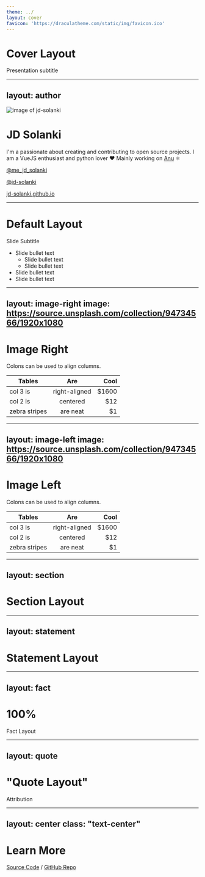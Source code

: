 ```yaml
---
theme: ../
layout: cover
favicon: 'https://draculatheme.com/static/img/favicon.ico'
---
```


# Cover Layout

Presentation subtitle

---
layout: author
---

![image of jd-solanki](https://github.com/jd-solanki.png?size=100)

# JD Solanki

I'm a passionate about creating and contributing to open source projects. I am a VueJS enthusiast and python lover ❤️ Mainly working on [Anu](https://anu-vue.netlify.app/) ⚛️

<footer>

<iconoir-twitter /> [@me_jd_solanki](https://twitter.com/me_jd_solanki)

<iconoir-github /> [@jd-solanki](https://github.com/jd-solanki)

<iconoir-profile-circle/> [jd-solanki.github.io](https://jd-solanki.github.io/)

</footer>

---

# Default Layout

Slide Subtitle

* Slide bullet text
  * Slide bullet text
  * Slide bullet text
* Slide bullet text
* Slide bullet text

---
layout: image-right
image: https://source.unsplash.com/collection/94734566/1920x1080
---

# Image Right

Colons can be used to align columns.

| Tables        | Are           | Cool  |
| ------------- |:-------------:| -----:|
| col 3 is      | right-aligned | $1600 |
| col 2 is      | centered      |   $12 |
| zebra stripes | are neat      |    $1 |

---
layout: image-left
image: https://source.unsplash.com/collection/94734566/1920x1080
---

# Image Left

Colons can be used to align columns.

| Tables        | Are           | Cool  |
| ------------- |:-------------:| -----:|
| col 3 is      | right-aligned | $1600 |
| col 2 is      | centered      |   $12 |
| zebra stripes | are neat      |    $1 |

---
layout: section
---

# Section Layout

---
layout: statement
---

# Statement Layout

---
layout: fact
---

# 100%

Fact Layout

---
layout: quote
---

# "Quote Layout"

Attribution

---
layout: center
class: "text-center"
---

# Learn More

[Source Code](https://github.com/jd-solanki/slidev-theme-dracula/blob/main/slides/layouts.md) / [GitHub Repo](https://github.com/jd-solanki/slidev-theme-dracula)

